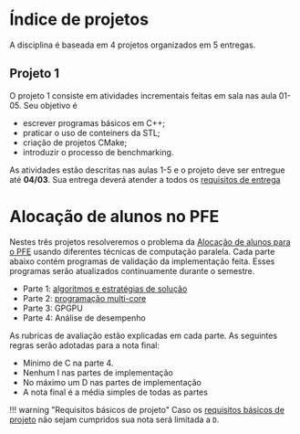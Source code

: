 # Índice de projetos

A disciplina é baseada em 4 projetos organizados em 5 entregas.

## Projeto 1

O projeto 1 consiste em atividades incrementais feitas em sala nas aula 01-05. Seu objetivo é

* escrever programas básicos em C++;
* praticar o uso de conteiners da STL;
* criação de projetos CMake;
* introduzir o processo de benchmarking.

As atividades estão descritas nas aulas 1-5 e o projeto deve ser entregue até **04/03**. Sua entrega deverá atender a todos os [requisitos de entrega](checklist)

# Alocação de alunos no PFE

Nestes três projetos resolveremos o problema da [Alocação de alunos para o PFE](projeto-pfe.md) usando diferentes técnicas de computação paralela. Cada parte abaixo contém programas de validação da implementação feita. Esses programas serão atualizados continuamente durante o semestre. 

* Parte 1: [algoritmos e estratégias de solução](projeto-algoritmos.md)
* Parte 2: [programação multi-core](projeto-multi-core.md)
* Parte 3: GPGPU
* Parte 4: Análise de desempenho

As rubricas de avaliação estão explicadas em cada parte. As seguintes regras serão adotadas para a nota final:

* Mínimo de C na parte 4.
* Nenhum I nas partes de implementação
* No máximo um D nas partes de implementação
* A nota final é a média simples de todas as partes

!!! warning "Requisitos básicos de projeto"
    Caso os [requisitos básicos de projeto](checklist.md) não sejam cumpridos sua nota será limitada a `D`.
